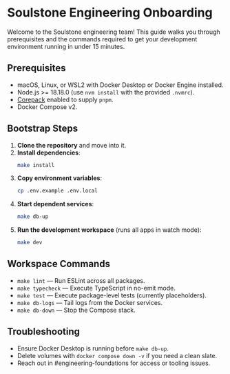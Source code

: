 # Soulstone Engineering Onboarding

Welcome to the Soulstone engineering team! This guide walks you through prerequisites and the commands required to get your development environment running in under 15 minutes.

## Prerequisites

- macOS, Linux, or WSL2 with Docker Desktop or Docker Engine installed.
- Node.js \>= 18.18.0 (use `nvm install` with the provided `.nvmrc`).
- [Corepack](https://nodejs.org/api/corepack.html) enabled to supply `pnpm`.
- Docker Compose v2.

## Bootstrap Steps

1. **Clone the repository** and move into it.
2. **Install dependencies**:
   ```bash
   make install
   ```
3. **Copy environment variables**:
   ```bash
   cp .env.example .env.local
   ```
4. **Start dependent services**:
   ```bash
   make db-up
   ```
5. **Run the development workspace** (runs all apps in watch mode):
   ```bash
   make dev
   ```

## Workspace Commands

- `make lint` — Run ESLint across all packages.
- `make typecheck` — Execute TypeScript in no-emit mode.
- `make test` — Execute package-level tests (currently placeholders).
- `make db-logs` — Tail logs from the Docker services.
- `make db-down` — Stop the Compose stack.

## Troubleshooting

- Ensure Docker Desktop is running before `make db-up`.
- Delete volumes with `docker compose down -v` if you need a clean slate.
- Reach out in #engineering-foundations for access or tooling issues.

